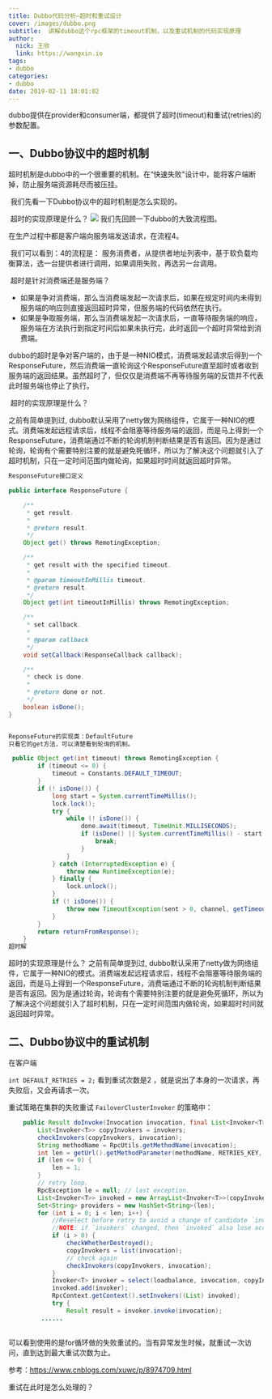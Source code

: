 ```yaml
---
title: Dubbo代码分析—超时和重试设计
cover: /images/dubbo.png
subtitle:  讲解dubbo这个rpc框架的timeout机制，以及重试机制的代码实现原理
author: 
  nick: 王欣
  link: https://wangxin.io
tags: 
- dubbo
categories: 
- dubbo
date: 2019-02-11 18:01:02  
---
```

dubbo提供在provider和consumer端，都提供了超时(timeout)和重试(retries)的参数配置。

## 一、Dubbo协议中的超时机制
​      超时机制是dubbo中的一个很重要的机制。在“快速失败”设计中，能将客户端断掉，防止服务端资源耗尽而被压挂。

​      我们先看一下Dubbo协议中的超时机制是怎么实现的。

​      超时的实现原理是什么？
<img src ="/images/dubbo-architecture.png" />
我们先回顾一下dubbo的大致流程图。

在生产过程中都是客户端向服务端发送请求，在流程4。

​        我们可以看到：4的流程是： 服务消费者，从提供者地址列表中，基于软负载均衡算法，选一台提供者进行调用，如果调用失败，再选另一台调用。

​      超时是针对消费端还是服务端？

- 如果是争对消费端，那么当消费端发起一次请求后，如果在规定时间内未得到服务端的响应则直接返回超时异常，但服务端的代码依然在执行。
- 如果是争取服务端，那么当消费端发起一次请求后，一直等待服务端的响应，服务端在方法执行到指定时间后如果未执行完，此时返回一个超时异常给到消费端。

dubbo的超时是争对客户端的，由于是一种NIO模式，消费端发起请求后得到一个ResponseFuture，然后消费端一直轮询这个ResponseFuture直至超时或者收到服务端的返回结果。虽然超时了，但仅仅是消费端不再等待服务端的反馈并不代表此时服务端也停止了执行。

​       超时的实现原理是什么？

之前有简单提到过, dubbo默认采用了netty做为网络组件，它属于一种NIO的模式。消费端发起远程请求后，线程不会阻塞等待服务端的返回，而是马上得到一个ResponseFuture，消费端通过不断的轮询机制判断结果是否有返回。因为是通过轮询，轮询有个需要特别注要的就是避免死循环，所以为了解决这个问题就引入了超时机制，只在一定时间范围内做轮询，如果超时时间就返回超时异常。
```java
ResponseFuture接口定义

public interface ResponseFuture {

    /**
     * get result.
     * 
     * @return result.
     */
    Object get() throws RemotingException;

    /**
     * get result with the specified timeout.
     * 
     * @param timeoutInMillis timeout.
     * @return result.
     */
    Object get(int timeoutInMillis) throws RemotingException;

    /**
     * set callback.
     * 
     * @param callback
     */
    void setCallback(ResponseCallback callback);

    /**
     * check is done.
     * 
     * @return done or not.
     */
    boolean isDone();
}


ReponseFuture的实现类：DefaultFuture
只看它的get方法，可以清楚看到轮询的机制。

 public Object get(int timeout) throws RemotingException {
        if (timeout <= 0) {
            timeout = Constants.DEFAULT_TIMEOUT;
        }
        if (! isDone()) {
            long start = System.currentTimeMillis();
            lock.lock();
            try {
                while (! isDone()) {
                    done.await(timeout, TimeUnit.MILLISECONDS);
                    if (isDone() || System.currentTimeMillis() - start > timeout) {
                        break;
                    }
                }
            } catch (InterruptedException e) {
                throw new RuntimeException(e);
            } finally {
                lock.unlock();
            }
            if (! isDone()) {
                throw new TimeoutException(sent > 0, channel, getTimeoutMessage(false));
            }
        }
        return returnFromResponse();
    }
超时解
```

超时的实现原理是什么？
之前有简单提到过, dubbo默认采用了netty做为网络组件，它属于一种NIO的模式。消费端发起远程请求后，线程不会阻塞等待服务端的返回，而是马上得到一个ResponseFuture，消费端通过不断的轮询机制判断结果是否有返回。因为是通过轮询，轮询有个需要特别注要的就是避免死循环，所以为了解决这个问题就引入了超时机制，只在一定时间范围内做轮询，如果超时时间就返回超时异常。

## 二、Dubbo协议中的重试机制

在客户端 

``` int DEFAULT_RETRIES = 2; ``` 看到重试次数是2 ，就是说出了本身的一次请求，再失败后，又会再请求一次。

重试策略在集群的失败重试  ```FailoverClusterInvoker``` 的策略中：	

```java
    public Result doInvoke(Invocation invocation, final List<Invoker<T>> invokers, LoadBalance loadbalance) throws RpcException {
        List<Invoker<T>> copyInvokers = invokers;
        checkInvokers(copyInvokers, invocation);
        String methodName = RpcUtils.getMethodName(invocation);
        int len = getUrl().getMethodParameter(methodName, RETRIES_KEY, DEFAULT_RETRIES) + 1;
        if (len <= 0) {
            len = 1;
        }
        // retry loop.
        RpcException le = null; // last exception.
        List<Invoker<T>> invoked = new ArrayList<Invoker<T>>(copyInvokers.size()); // invoked invokers.
        Set<String> providers = new HashSet<String>(len);
        for (int i = 0; i < len; i++) {
            //Reselect before retry to avoid a change of candidate `invokers`.
            //NOTE: if `invokers` changed, then `invoked` also lose accuracy.
            if (i > 0) {
                checkWhetherDestroyed();
                copyInvokers = list(invocation);
                // check again
                checkInvokers(copyInvokers, invocation);
            }
            Invoker<T> invoker = select(loadbalance, invocation, copyInvokers, invoked);
            invoked.add(invoker);
            RpcContext.getContext().setInvokers((List) invoked);
            try {
                Result result = invoker.invoke(invocation);
         ......
                
```
可以看到使用的是for循环做的失败重试的。当有异常发生时候，就重试一次访问，直到达到最大重试次数为止。

参考：https://www.cnblogs.com/xuwc/p/8974709.html   

重试在此时是怎么处理的？

​    

